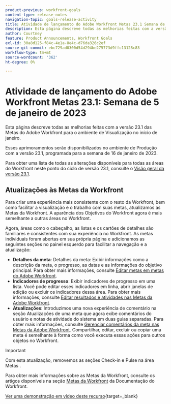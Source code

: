 ```yaml
---
product-previous: workfront-goals
content-type: release-notes
navigation-topic: goals-release-activity
title: Atividade de lançamento do Adobe Workfront Metas 23.1 Semana de 5 de dezembro de 2023
description: Esta página descreve todas as melhorias feitas com a versão 23.1 das Metas do Adobe Workfront para o ambiente de Visualização. Esses aprimoramentos serão disponibilizados no ambiente de Produção na semana de 16 de janeiro de 2023.
author: Courtney
feature: Product Announcements, Workfront Goals
exl-id: 30a8d125-f84c-4e1a-8e4c-d76da326c2ef
source-git-commit: ebc729ad0300d54d294be275773d9ffc13128c83
workflow-type: tm+mt
source-wordcount: '362'
ht-degree: 0%

---
```


# Atividade de lançamento do Adobe Workfront Metas 23.1: Semana de 5 de janeiro de 2023

Esta página descreve todas as melhorias feitas com a versão 23.1 das Metas do Adobe Workfront para o ambiente de Visualização no início de janeiro.

Esses aprimoramentos serão disponibilizados no ambiente de Produção com a versão 23.1, programada para a semana de 16 de janeiro de 2023.

<!-- For a list of all changes available for Workfront Goals at this point in the 21.2 release cycle, see [Adobe Workfront Goals with the 21.2 release](../../../../product-announcements/product-releases/goals-release-activity/goals-21.2-release/goals-release-21-2.md). -->

Para obter uma lista de todas as alterações disponíveis para todas as áreas do Workfront neste ponto do ciclo de versão 23.1, consulte o [Visão geral da versão 23.1](/help/quicksilver/product-announcements/product-releases/23.1-release-activity/23-1-release-overview.md).

## Atualizações às Metas da Workfront

Para criar uma experiência mais consistente com o resto da Workfront, bem como facilitar a visualização e o trabalho com suas metas, atualizamos as Metas da Workfront. A aparência dos Objetivos do Workfront agora é mais semelhante a outras áreas no Workfront.

Agora, áreas como o cabeçalho, as listas e os cartões de detalhes são familiares e consistentes com sua experiência no Workfront.
As metas individuais foram abertas em sua própria página e adicionamos as seguintes seções no painel esquerdo para facilitar a navegação e a atualização:

* **Detalhes da meta**: Detalhes da meta: Exibir informações como a descrição da meta, o progresso, as datas e as informações do objetivo principal. Para obter mais informações, consulte [Editar metas em metas do Adobe Workfront](/help/quicksilver/workfront-goals/goal-management/edit-goals.md).
* **Indicadores de progresso**: Exibir indicadores de progresso em uma lista. Você pode editar esses indicadores em linha, abrir janelas de edição ou excluir os indicadores dessa área. Para obter mais informações, consulte [Editar resultados e atividades nas Metas da Adobe Workfront](/help/quicksilver/workfront-goals/results-and-activities/edit-results-and-activities.md).
* **Atualizações**: Introduzimos uma nova experiência de comentário na seção Atualizações de uma meta que agora exibe comentários do usuário e notas de atividade do sistema em duas guias separadas. Para obter mais informações, consulte [Gerenciar comentários da meta nas Metas da Adobe Workfront](/help/quicksilver/workfront-goals/goal-management/manage-goal-comments.md).
Compartilhar, editar, excluir ou copiar uma meta é semelhante à forma como você executa essas ações para outros objetos no Workfront.

>[!IMPORTANT]
>
>Com esta atualização, removemos as seções Check-in e Pulse na área Metas .

Para obter mais informações sobre as Metas da Workfront, consulte os artigos disponíveis na seção [Metas da Workfront](/help/quicksilver/workfront-goals/workfront-goals.md) da Documentação do Workfront.

[Ver uma demonstração em vídeo deste recurso](https://video.tv.adobe.com/v/3413327/){target=_blank}